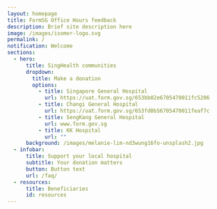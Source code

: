 ```yaml
---
layout: homepage
title: FormSG Office Hours feedback
description: Brief site description here
image: /images/isomer-logo.svg
permalink: /
notification: Welcome
sections:
  - hero:
      title: SingHealth communities
      dropdown:
        title: Make a donation
        options:
          - title: Singapore General Hospital
            url: https://uat.form.gov.sg/653bb02e6705470011fc5206
          - title: Changi General Hospital
            url: https://uat.form.gov.sg/653fd0b56705470011feaf7c
          - title: SengKang General Hospital
            url: www.form.gov.sg
          - title: KK Hospital
            url: ""
      background: /images/melanie-lim-nd3wung16fo-unsplash2.jpg
  - infobar:
      title: Support your local hospital
      subtitle: Your donation matters
      button: Button text
      url: /faq/
  - resources:
      title: Beneficiaries
      id: resources
---
```

